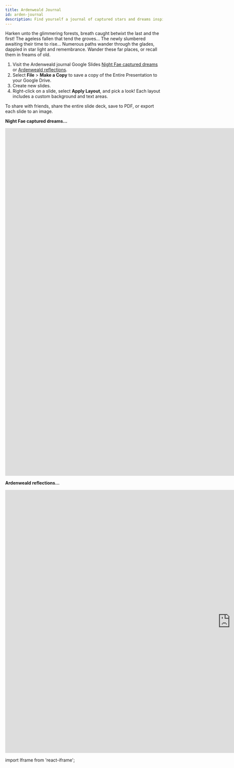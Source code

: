 ```yaml
---
title: Ardenweald Journal
id: arden-journal
description: Find yourself a journal of captured stars and dreams inspired by Ardenweald. Google Slides journal series.
---
```


Harken unto the glimmering forests, breath caught betwixt the last and the first! The ageless fallen that tend the groves... The newly slumbered awaiting their time to rise... Numerous paths wander through the glades, dappled in star light and remembrance. Wander these far places, or recall them in freams of old.

1. Visit the Ardenweald journal Google Slides [Night Fae captured dreams](https://docs.google.com/presentation/d/1vyB30_B88kVGRrsJSoGN5UCeGwN_5VOv8TJ1JlAakXE) or [Ardenweald reflections](https://docs.google.com/presentation/d/1N2dqR-zyMGz8WSYbTTHdbIJrobR25PFcVIbhwOP7JC0).
2. Select **File** > **Make a Copy** to save a copy of the Entire Presentation to your Google Drive.
3. Create new slides.
4. Right-click on a slide, select **Apply Layout**, and pick a look! Each layout includes a custom background and text areas.

To share with friends, share the entire slide deck, save to PDF, or export each slide to an image.

**Night Fae captured dreams...**

<div className='responsive-google-slides'>

<iframe src="https://docs.google.com/presentation/d/e/2PACX-1vQSgmyjI0VrftXdk7HcvVh8KdGQGvw__Pneyvbr4DNtaYdmxVtlwN69QtCHjZWfhSw8WH0BwYyeBXUA/embed?start=false&loop=false&delayms=3000" frameborder="0" width="1920" height="1109" allowFullScreen="true" mozallowFullScreen="true" webkitallowFullScreen="true"></iframe>

</div>

**Ardenweald reflections...**

<div className='responsive-google-slides'>

<iframe src="https://docs.google.com/presentation/d/e/2PACX-1vSKTimErjlQWJ3YqFuQ7boKD65i_eLzxl6GChFsdC3TxKTdUo-fE1lEdVUcn3F9dnjuGhDlrBH_nLJ9/embed?start=false&loop=false&delayms=3000" frameborder="0" width="1440" height="839" allowFullScreen="true" mozallowFullScreen="true" webkitallowFullScreen="true"></iframe>

</div>

import Iframe from 'react-iframe';
